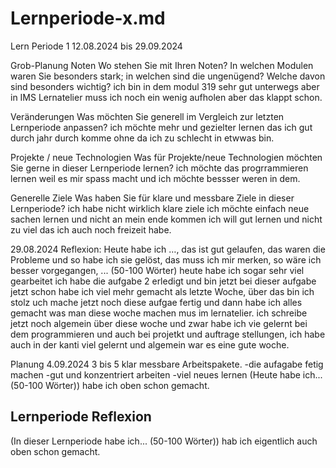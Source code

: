 # Lernperiode-x.md
Lern Periode 1
12.08.2024 bis 29.09.2024

 Grob-Planung
 Noten
Wo stehen Sie mit Ihren Noten? In welchen Modulen waren Sie besonders stark; in welchen sind die ungenügend? Welche davon sind besonders wichtig?
ich bin in dem modul 319 sehr gut unterwegs aber in IMS Lernatelier muss ich noch ein wenig aufholen aber das klappt schon.

 Veränderungen
Was möchten Sie generell im Vergleich zur letzten Lernperiode anpassen?
ich möchte mehr und gezielter lernen das ich gut durch jahr durch komme ohne da ich zu schlecht in etwwas bin.

 Projekte / neue Technologien
Was für Projekte/neue Technologien möchten Sie gerne in dieser Lernperiode lernen?
ich möchte das progrrammieren lernen weil es mir spass macht und ich möchte bessser weren in dem.

 Generelle Ziele
Was haben Sie für klare und messbare Ziele in dieser Lernperiode?
ich habe nicht wirklich klare ziele ich möchte einfach neue sachen lernen und nicht an mein ende kommen ich will gut lernen und nicht zu viel das ich auch noch freizeit habe.

 29.08.2024
Reflexion: Heute habe ich …, das ist gut gelaufen, das waren die Probleme und so habe ich sie gelöst, das muss ich mir merken, so wäre ich besser vorgegangen, ... (50-100 Wörter)
heute habe ich sogar sehr viel gearbeitet ich habe die aufgabe 2 erledigt und bin jetzt bei dieser aufgabe jetzt schon habe ich viel mehr gemacht als letzte Woche, über das bin ich stolz uch mache jetzt noch diese aufgae fertig und dann habe ich alles gemacht was man diese woche machen mus im lernatelier. ich schreibe jetzt noch algemein über diese woche und zwar habe ich vie gelernt bei dem programmieren und auch bei projetkt und auftrage stellungen, ich habe auch in der kanti viel gelernt und algemein war es eine gute woche.

 Planung 4.09.2024
3 bis 5 klar messbare Arbeitspakete.
-die aufagabe fetig machen
-gut und konzentriert arbeiten
-viel neues lernen
(Heute habe ich... (50-100 Wörter))
habe ich oben schon gemacht.

## Lernperiode Reflexion
(In dieser Lernperiode habe ich... (50-100 Wörter))
hab ich eigentlich auch oben schon gemacht.
